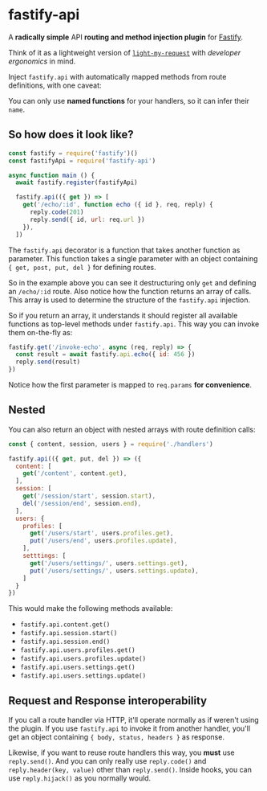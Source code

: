 # fastify-api

A **radically simple** API **routing and method injection plugin** for [Fastify](https://fastify.io).

Think of it as a lightweight version of [`light-my-request`](https://github.com/fastify/light-my-request) with _developer ergonomics_ in mind.

Inject `fastify.api` with automatically mapped methods from route definitions, with one caveat:

You can only use **named functions** for your handlers, so it can infer their `name`.

## So how does it look like?

```js
const fastify = require('fastify')()
const fastifyApi = require('fastify-api')

async function main () {
  await fastify.register(fastifyApi)

  fastify.api(({ get }) => [
    get('/echo/:id', function echo ({ id }, req, reply) {
      reply.code(201)
      reply.send({ id, url: req.url })
    }),
  ])
```

The `fastify.api` decorator is a function that takes another function as parameter. This function takes a single parameter with an object containing `{ get, post, put, del }` for defining routes.

So in the example above you can see it destructuring only `get` and defining an `/echo/:id` route. Also notice how the function returns an array of calls. This array is used to determine the structure of the `fastify.api` injection.

So if you return an array, it understands it should register all available functions as top-level methods under `fastify.api`. This way you can invoke them on-the-fly as:

```js
fastify.get('/invoke-echo', async (req, reply) => {
  const result = await fastify.api.echo({ id: 456 })
  reply.send(result)
})
```

Notice how the first parameter is mapped to `req.params` **for convenience**.

## Nested

You can also return an object with nested arrays with route definition calls:

```js
const { content, session, users } = require('./handlers')

fastify.api(({ get, put, del }) => ({
  content: [
    get('/content', content.get),
  ],
  session: [
    get('/session/start', session.start),
    del('/session/end', session.end),
  ],
  users: {
    profiles: [
      get('/users/start', users.profiles.get),
      put('/users/end', users.profiles.update),
    ],
    setttings: [
      get('/users/settings/', users.settings.get),
      put('/users/settings/', users.settings.update),
    ] 
  }
})
```

This would make the following methods available:

- `fastify.api.content.get()`
- `fastify.api.session.start()`
- `fastify.api.session.end()`
- `fastify.api.users.profiles.get()`
- `fastify.api.users.profiles.update()`
- `fastify.api.users.settings.get()`
- `fastify.api.users.settings.update()`

## Request and Response interoperability

If you call a route handler via HTTP, it'll operate normally as if weren't using the plugin. If you use `fastify.api` to invoke it from another handler, you'll get an object containing `{ body, status, headers }` as response.

Likewise, if you want to reuse route handlers this way, you **must** use `reply.send()`. And you can only really use `reply.code()` and `reply.header(key, value)` other than `reply.send()`. Inside hooks, you can use `reply.hijack()` as you normally would.
